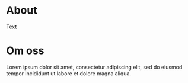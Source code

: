 
# About

Text

# Om oss

Lorem ipsum dolor sit amet, consectetur adipiscing elit, sed do eiusmod tempor incididunt ut labore et dolore magna aliqua.

<br><br>


